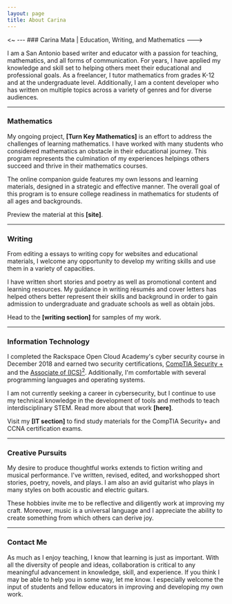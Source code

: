 ```yaml
---
layout: page
title: About Carina
---
```



<~ --- ### Carina Mata | Education, Writing, and Mathematics --->


I am a San Antonio based writer and educator with a passion for teaching, mathematics, and all forms of communication. For years, I have applied my knowledge and skill set to helping others meet their educational and professional goals. As a freelancer, I tutor mathematics from grades K-12 and at the undergraduate level. Additionally, I am a content developer who has written on multiple topics across a variety of genres and for diverse audiences.  


* * * 


### Mathematics


<!--- I have studied mathematics, --->

My ongoing project, **[Turn Key Mathematics]** is an effort to address the challenges of learning mathematics. I have worked with many students who considered mathematics an obstacle in their educational journey. This program represents the culmination of my experiences helpings others succeed and thrive in their mathematics courses.  


The online companion guide features my own lessons and learning materials, designed in a strategic and effective manner. The overall goal of this program is to ensure college readiness in mathematics for students of all ages and backgrounds.  

Preview the material at this **[site]**.


*** 

### Writing 

From editing a essays to writing copy for websites and educational materials, I welcome any opportunity to develop my writing skills and use them in a variety of capacities.


I have written short stories and poetry as well as promotional content and learning resources. My guidance in writing résumés and cover letters has helped others better represent their skills and background in order to gain admission to undergraduate and graduate schools as well as obtain jobs. 

Head to the **[writing section]** for samples of my work.

* * * 

### Information Technology


I completed the Rackspace Open Cloud Academy's cyber security course in December 2018 and earned two security certifications, [CompTIA Security +](https://certification.comptia.org/certifications/security) and the [Associate of (ICS)<sup>2</sup>](https://www.isc2.org/Certifications/Associate). Additionally, I'm comfortable with several programming languages and operating systems.


I am not currently seeking a career in cybersecurity, but I continue to use my technical knowledge in the development of tools and methods to teach interdisciplinary STEM. Read more about that work **[here]**.  


Visit my **[IT section]** to find study materials for the CompTIA Security+ and CCNA certification exams. 


* * * 


### Creative Pursuits

My desire to produce thoughtful works extends to fiction writing and musical performance. I've written, revised, edited, and workshopped short stories, poetry, novels, and plays. I am also an avid guitarist who plays in many styles on both acoustic and electric guitars.   


These hobbies invite me to be reflective and diligently work at improving my craft. Moreover, music is a universal language and I appreciate the ability to create something from which others can derive joy. 



* * * 

### Contact Me


As much as I enjoy teaching, I know that learning is just as important. With all the diversity of people and ideas, collaboration is critical to any meaningful advancement in knowledge, skill, and experience. If you think I may be able to help you in some way, let me know. I especially welcome the input of students and fellow educators in improving and developing my own work. 




<!--- ---
layout: page
title: About
---

<p class="message">

I am an educator and content writer who is transitioning to a career in IT. My education and professional experience encompass three areas: mathematics, writing, and information technology. I offer private tutoring in mathematics, Spanish, and content writing services.

</p>


<!---
In the novel, *The Strange Case of Dr. Jeykll and Mr. Hyde*, Mr. Poole is Dr. Jekyll's virtuous and loyal butler. Similarly, Poole is an upstanding and effective butler that helps you build Jekyll themes. It's made by [@mdo](https://twitter.com/mdo).
--->
<!---
There are currently two themes built on Poole:
* [Hyde](http://hyde.getpoole.com)
* [Lanyon](http://lanyon.getpoole.com)
Learn more and contribute on [GitHub](https://github.com/poole).
--->

<!---### Mathematics 

My strong knowledge of mathematics and teaching skills have allowed me to provide skillful instruction in both classroom and private settings. Through this work, I have been able to positively impact many students in their educational journey. 

Go to the mathematics section for a variety of learning resources. --->


<!--- * * * 



<!-- ### Skills and Strengths

<!--- I have experience with the following:
* Writing
* Teaching
* Curriculum development
* Public speaking


#### Software, programming languages, and operating systems:

* LaTeX
* R
* Python 
* C
* Wireshark
* Windows, MacOS, Linux

Languages: 

* English
* Spanish (full working proficiency)
--->


<!---
* Built for [Jekyll](http://jekyllrb.com)
* Developed on GitHub and hosted for free on [GitHub Pages](https://pages.github.com)
* Coded with [Sublime Text 2](http://sublimetext.com), an amazing code editor
* Designed and developed while listening to music like [Blood Bros Trilogy](https://soundcloud.com/maddecent/sets/blood-bros-series)
--->


<!--- A San Antonio native, Carina Mata is an experienced mathematics tutor who derives great joy from helping others further their education. With particular focus on underrepresented groups, she is developing methods and material to introduce STEM concepts to students of all ages.

She also spends time writing fiction, playing guitar, and working alongside the members of San Antonio’s largest coworking community, Geekdom. Carina dreams of a world where enriching education is available to all. --->
